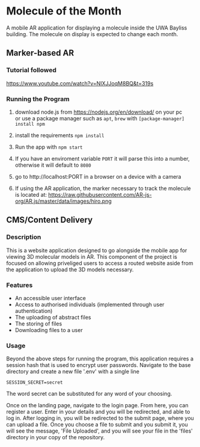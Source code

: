 # Molecule of the Month  
A mobile AR application for displaying a molecule inside the UWA Bayliss building. The molecule on display is expected to change each month.

## Marker-based AR

### Tutorial followed
https://www.youtube.com/watch?v=NIXJJoqM8BQ&t=319s

### Running the Program
1. download node.js from https://nodejs.org/en/download/ on your pc  
or use a package manager such as `apt`, `brew` with `[package-manager] install npm`

2. install the requirements `npm install`

3. Run the app with `npm start`

4. If you have an enviroment variable `PORT` it will parse this into a number, otherwise it will default to `8080`

5. go to http://localhost:PORT in a browser on a device with a camera

6. If using the AR application, the marker necessary to track the molecule is located at: https://raw.githubusercontent.com/AR-js-org/AR.js/master/data/images/hiro.png


    
## CMS/Content Delivery

### Description
This is a website application designed to go alongside the mobile app for viewing 3D molecular models in AR. This component of the project is focused on allowing priveliged users to access a routed website aside from the application to upload the 3D models necessary.

### Features
* An accessible user interface
* Access to authorised individuals (implemented through user authentication)
* The uploading of abstract files
* The storing of files
* Downloading files to a user 

### Usage

Beyond the above steps for running the program, this application requires a session hash that is used to encrypt user passwords. Navigate to the base directory and create a new file '.env' with a single line

`SESSION_SECRET=secret` 

The word secret can be substituted for any word of your choosing.

Once on the landing page, navigate to the login page. From here, you can register a user. Enter in your details and you will be redirected, and able to log in. After logging in, you will be redirected to the submit page, where you can upload a file. Once you choose a file to submit and you submit it, you will see the message, 'File Uploaded', and you will see your file in the 'files' directory in your copy of the repository.
